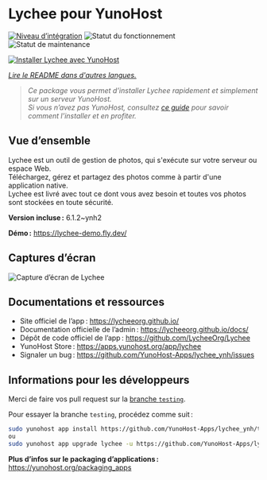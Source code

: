 <!--
Nota bene : ce README est automatiquement généré par <https://github.com/YunoHost/apps/tree/master/tools/readme_generator>
Il NE doit PAS être modifié à la main.
-->

# Lychee pour YunoHost

[![Niveau d’intégration](https://apps.yunohost.org/badge/integration/lychee)](https://ci-apps.yunohost.org/ci/apps/lychee/)
![Statut du fonctionnement](https://apps.yunohost.org/badge/state/lychee)
![Statut de maintenance](https://apps.yunohost.org/badge/maintained/lychee)

[![Installer Lychee avec YunoHost](https://install-app.yunohost.org/install-with-yunohost.svg)](https://install-app.yunohost.org/?app=lychee)

*[Lire le README dans d'autres langues.](./ALL_README.md)*

> *Ce package vous permet d’installer Lychee rapidement et simplement sur un serveur YunoHost.*  
> *Si vous n’avez pas YunoHost, consultez [ce guide](https://yunohost.org/install) pour savoir comment l’installer et en profiter.*

## Vue d’ensemble

Lychee est un outil de gestion de photos, qui s'exécute sur votre serveur ou espace Web.  
Téléchargez, gérez et partagez des photos comme à partir d'une application native.  
Lychee est livré avec tout ce dont vous avez besoin et toutes vos photos sont stockées en toute sécurité.


**Version incluse :** 6.1.2~ynh2

**Démo :** <https://lychee-demo.fly.dev/>

## Captures d’écran

![Capture d’écran de Lychee](./doc/screenshots/screenshot.jpg)

## Documentations et ressources

- Site officiel de l’app : <https://lycheeorg.github.io/>
- Documentation officielle de l’admin : <https://lycheeorg.github.io/docs/>
- Dépôt de code officiel de l’app : <https://github.com/LycheeOrg/Lychee>
- YunoHost Store : <https://apps.yunohost.org/app/lychee>
- Signaler un bug : <https://github.com/YunoHost-Apps/lychee_ynh/issues>

## Informations pour les développeurs

Merci de faire vos pull request sur la [branche `testing`](https://github.com/YunoHost-Apps/lychee_ynh/tree/testing).

Pour essayer la branche `testing`, procédez comme suit :

```bash
sudo yunohost app install https://github.com/YunoHost-Apps/lychee_ynh/tree/testing --debug
ou
sudo yunohost app upgrade lychee -u https://github.com/YunoHost-Apps/lychee_ynh/tree/testing --debug
```

**Plus d’infos sur le packaging d’applications :** <https://yunohost.org/packaging_apps>
